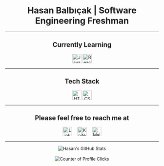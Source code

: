 <h1 align="center">Hasan Balbıçak | Software Engineering Freshman</h1>

***

<h2 align="center">Currently Learning</h2>

<p align="center">
  <img src="https://api.iconify.design/logos/javascript.svg" alt="JavaScript" height="30" width="30">
  <img src="https://api.iconify.design/logos/react.svg" alt="React" height="30" width="30">
</p>

***

<h2 align="center">Tech Stack</h2>

<p align="center">



  <img src="https://api.iconify.design/vscode-icons/file-type-html.svg" alt="HTML" height="30" width="30">
  <img src="https://api.iconify.design/vscode-icons/file-type-css.svg" alt="CSS" height="30" width="30">
</p>

***

<h2 align="center">Please feel free to reach me at</h2>

<p align="center">
  <a href="https://linkedin.com/in/hasanbalbicak" target="_blank"><img src="https://api.iconify.design/logos/linkedin-icon.svg" alt="LinkedIn" height="30" width="30"></a>
  <img heigt="30" width="10">
  <a href="https://hasanbalbicak.me" target="_blank"><img src="https://api.iconify.design/logos/chrome.svg" alt="Knife pierced in a honey pot logo" height="30" width="30"></a>
  <img heigt="30" width="10">
  <a href="mailto:hasanhuseyinbalbicak@gmail.com"><img src="https://api.iconify.design/logos/google-gmail.svg" alt="Mail Envelope" height="30" width="auto"></a>
</p>

***

<div align="center">
  <img src="https://github-readme-stats.vercel.app/api?username=mrhonneynive&count_private=true&show_icons=true&theme=transparent" alt="Hasan's GitHub Stats">
</div>
<br>
<div align="center">
  <img src="https://komarev.com/ghpvc/?username=mrhonneynive" alt="Counter of Profile Clicks">
</div>


<!--
**mrhonneynive/mrhonneynive** is a ✨ _special_ ✨ repository because its `README.md` (this file) appears on your GitHub profile.

Here are some ideas to get you started:

- 🔭 I’m currently working on ...
- 👯 I’m looking to collaborate on ...
- 🤔 I’m looking for help with ...
- 💬 Ask me about ...
- 📫 How to reach me: ...
- 😄 Pronouns: ...
- ⚡ Fun fact: ...
-->
